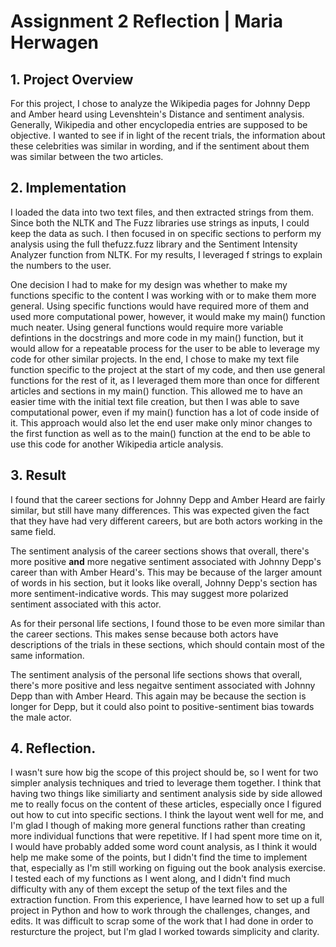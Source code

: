 # Assignment 2 Reflection | Maria Herwagen

## 1. Project Overview

For this project, I chose to analyze the Wikipedia pages for Johnny Depp and Amber heard using Levenshtein's Distance and sentiment analysis. Generally, Wikipedia and other encyclopedia entries are supposed to be objective. I wanted to see if in light of the recent trials, the information about these celebrities was similar in wording, and if the sentiment about them was similar between the two articles.

## 2. Implementation

I loaded the data into two text files, and then extracted strings from them. Since both the NLTK and The Fuzz libraries use strings as inputs, I could keep the data as such. I then focused in on specific sections to perform my analysis using the full thefuzz.fuzz library and the Sentiment Intensity Analyzer function from NLTK. For my results, I leveraged f strings to explain the numbers to the user.

One decision I had to make for my design was whether to make my functions specific to the content I was working with or to make them more general. Using specific functions would have required more of them and used more computational power, however, it would make my main() function much neater. Using general functions would require more variable defintions in the docstrings and more code in my main() function, but it would allow for a repeatable process for the user to be able to leverage my code for other similar projects. In the end, I chose to make my text file function specific to the project at the start of my code, and then use general functions for the rest of it, as I leveraged them more than once for different articles and sections in my main() function. This allowed me to have an easier time with the initial text file creation, but then I was able to save computational power, even if my main() function has a lot of code inside of it. This approach would also let the end user make only minor changes to the first function as well as to the main() function at the end to be able to use this code for another Wikipedia article analysis.

## 3. Result

I found that the career sections for Johnny Depp and Amber Heard are fairly similar, but still have many differences. This was expected given the fact that they have had very different careers, but are both actors working in the same field.

The sentiment analysis of the career sections shows that overall, there's more positive **and** more negative sentiment associated with Johnny Depp's career than with Amber Heard's. This may be because of the larger amount of words in his section, but it looks like overall, Johnny Depp's section has more sentiment-indicative words. This may suggest more polarized sentiment associated with this actor.


As for their personal life sections, I found those to be even more similar than the career sections. This makes sense because both actors have descriptions of the trials in these sections, which should contain most of the same information.

The sentiment analysis of the personal life sections shows that overall, there's more positive and less negaitve sentiment associated with Johnny Depp than with Amber Heard. This again may be because the section is longer for Depp, but it could also point to positive-sentiment bias towards the male actor.

## 4. Reflection.

I wasn't sure how big the scope of this project should be, so I went for two simpler analysis techniques and tried to leverage them together. I think that having two things like similiarty and sentiment analysis side by side allowed me to really focus on the content of these articles, especially once I figured out how to cut into specific sections. I think the layout went well for me, and I'm glad I though of making more general functions rather than creating more individual functions that were repetitive. If I had spent more time on it, I would have probably added some word count analysis, as I think it would help me make some of the points, but I didn't find the time to implement that, especially as I'm still working on figuing out the book analysis exercise. I tested each of my functions as I went along, and I didn't find much difficulty with any of them except the setup of the text files and the extraction function. From this experience, I have learned how to set up a full project in Python and how to work through the challenges, changes, and edits. It was difficult to scrap some of the work that I had done in order to resturcture the project, but I'm glad I worked towards simplicity and clarity. 
